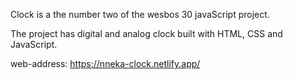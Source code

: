 Clock is a the number two of the wesbos 30 javaScript project.

The project has  digital and analog clock built with HTML, CSS and JavaScript.

web-address: https://nneka-clock.netlify.app/
